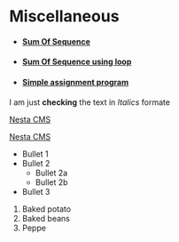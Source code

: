 # Miscellaneous

* #### [Sum Of Sequence](https://github.com/user140112/Basic_Recursive_Problem/blob/master/My_another/sum_of_sequence.cpp)
* #### [Sum Of Sequence using loop](https://github.com/user140112/Basic_Recursive_Problem/blob/master/My_another/sum_of_sequence_using_loop.cpp)
* #### [Simple assignment program](https://github.com/user140112/Basic_Recursive_Problem/blob/master/My_another/Simple_assignment_program.cpp)



I am just **checking** the text in *Italics*  formate

[Nesta CMS](http://effectif.com/nesta)

[Nesta CMS](http://effectif.com/nesta "Nesta is a superb CMS")

* Bullet 1
* Bullet 2
  * Bullet 2a
  * Bullet 2b
* Bullet 3

1. Baked potato
2. Baked beans
3. Peppe
